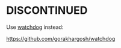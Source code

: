 DISCONTINUED
============

Use [watchdog](https://github.com/gorakhargosh/watchdog) instead: 

https://github.com/gorakhargosh/watchdog
